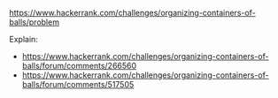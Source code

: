 https://www.hackerrank.com/challenges/organizing-containers-of-balls/problem

Explain:
- https://www.hackerrank.com/challenges/organizing-containers-of-balls/forum/comments/266560
- https://www.hackerrank.com/challenges/organizing-containers-of-balls/forum/comments/517505
